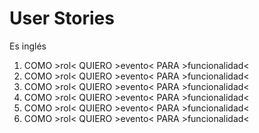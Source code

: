 # User Stories
Es inglés
1. COMO >rol< QUIERO >evento< PARA >funcionalidad<
2. COMO >rol< QUIERO >evento< PARA >funcionalidad<
3. COMO >rol< QUIERO >evento< PARA >funcionalidad<
4. COMO >rol< QUIERO >evento< PARA >funcionalidad<
5. COMO >rol< QUIERO >evento< PARA >funcionalidad<
6. COMO >rol< QUIERO >evento< PARA >funcionalidad<
